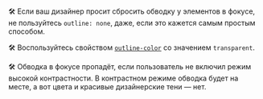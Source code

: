 🛠 Если ваш дизайнер просит сбросить обводку у элементов в фокусе, не пользуйтесь `outline: none`, даже, если это кажется самым простым способом.

🛠 Воспользуйтесь свойством [`outline-color`](/css/outline-color/) со значением `transparent`.

🛠 Обводка в фокусе пропадёт, если пользователь не включил режим высокой контрастности. В контрастном режиме обводка будет на месте, а вот цвета и красивые дизайнерские тени — нет.
